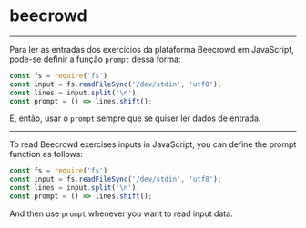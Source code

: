 # beecrowd
---


Para ler as entradas dos exercícios da plataforma Beecrowd em JavaScript, pode-se definir a função `prompt` dessa forma:

```javascript
const fs = require('fs')
const input = fs.readFileSync('/dev/stdin', 'utf8');
const lines = input.split('\n');
const prompt = () => lines.shift();
```

E, então, usar o `prompt` sempre que se quiser ler dados de entrada.

---

To read Beecrowd exercises inputs in JavaScript, you can define the prompt function as follows:

```javascript
const fs = require('fs')
const input = fs.readFileSync('/dev/stdin', 'utf8');
const lines = input.split('\n');
const prompt = () => lines.shift();
```

And then use `prompt` whenever you want to read input data.
